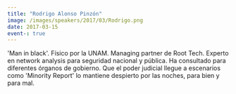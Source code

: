 ```yaml
---
title: "Rodrigo Alonso Pinzón"
image: /images/speakers/2017/03/Rodrigo.png
date: 2017-03-15
event-: true
---
```


'Man in black'. Físico por la UNAM. Managing partner de Root Tech. Experto en network analysis para seguridad nacional y pública. Ha consultado para diferentes órganos de gobierno. Que el poder judicial llegue a escenarios como 'Minority Report' lo mantiene despierto por las noches, para bien y para mal.